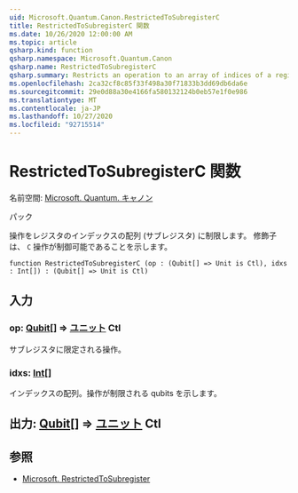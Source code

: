 ```yaml
---
uid: Microsoft.Quantum.Canon.RestrictedToSubregisterC
title: RestrictedToSubregisterC 関数
ms.date: 10/26/2020 12:00:00 AM
ms.topic: article
qsharp.kind: function
qsharp.namespace: Microsoft.Quantum.Canon
qsharp.name: RestrictedToSubregisterC
qsharp.summary: Restricts an operation to an array of indices of a register, i.e., a subregister. The modifier `C` indicates that the operation is controllable.
ms.openlocfilehash: 2ca32cf8c85f33f498a30f71833b3dd69db6da6e
ms.sourcegitcommit: 29e0d88a30e4166fa580132124b0eb57e1f0e986
ms.translationtype: MT
ms.contentlocale: ja-JP
ms.lasthandoff: 10/27/2020
ms.locfileid: "92715514"
---
```

# <a name="restrictedtosubregisterc-function"></a>RestrictedToSubregisterC 関数

名前空間: [Microsoft. Quantum. キャノン](xref:Microsoft.Quantum.Canon)

パック [](https://nuget.org/packages/)


操作をレジスタのインデックスの配列 (サブレジスタ) に制限します。
修飾子は、 `C` 操作が制御可能であることを示します。

```qsharp
function RestrictedToSubregisterC (op : (Qubit[] => Unit is Ctl), idxs : Int[]) : (Qubit[] => Unit is Ctl)
```


## <a name="input"></a>入力

### <a name="op--qubit--unit-ctl"></a>op: [Qubit](xref:microsoft.quantum.lang-ref.qubit)[] => [ユニット](xref:microsoft.quantum.lang-ref.unit) Ctl

サブレジスタに限定される操作。


### <a name="idxs--int"></a>idxs: [Int](xref:microsoft.quantum.lang-ref.int)[]

インデックスの配列。操作が制限される qubits を示します。



## <a name="output--qubit--unit-ctl"></a>出力: [Qubit](xref:microsoft.quantum.lang-ref.qubit)[] => [ユニット](xref:microsoft.quantum.lang-ref.unit) Ctl



## <a name="see-also"></a>参照

- [Microsoft. RestrictedToSubregister](xref:Microsoft.Quantum.Canon.RestrictedToSubregister)